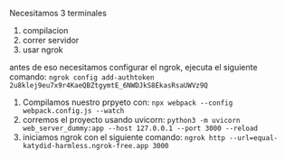 Necesitamos 3 terminales
1. compilacion
2. correr servidor
3. usar ngrok

antes de eso necesitamos configurar el ngrok, ejecuta el siguiente comando:
`ngrok config add-authtoken 2u8klej9eu7x9r4KaeQBZtgymtE_6NWDJkS8EkasRsaUWVz9Q`

1. Compilamos nuestro prpyeto con: 
`npx webpack --config webpack.config.js --watch`
2. corremos el proyecto usando uvicorn: 
`python3 -m uvicorn web_server_dummy:app --host 127.0.0.1 --port 3000 --reload`
3. iniciamos ngrok con el siguiente comando: 
`ngrok http --url=equal-katydid-harmless.ngrok-free.app 3000`